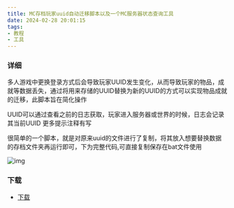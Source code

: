 ```yaml
---
title: MC存档玩家uuid自动迁移脚本以及一个MC服务器状态查询工具
date: 2024-02-28 20:01:15
tags: 
- 教程
- 工具
---
```

### 详细
多人游戏中更换登录方式后会导致玩家UUID发生变化，从而导致玩家的物品，成就等数据丢失，通过将用来存储的UUID替换为新的UUID的方式可以实现物品成就的迁移，此脚本旨在简化操作

UUID可以通过查看之前的日志获取，玩家进入服务器或世界的时候，日志会记录其当前UUID
更多提示注释有写

很简单的一个脚本，就是对原来uuid的文件进行了复制，将其放入想要替换数据的存档文件夹再运行即可，下为完整代码,可直接复制保存在bat文件使用

![img](40fd3918e4985fcc126a54d3f75abc8f496960407.png)
### 下载
- [下载](UUIDMigrator.bat)